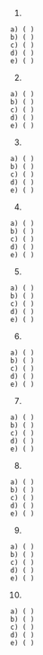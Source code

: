 1) 

```
a) ( ) 
b) ( ) 
c) ( ) 
d) ( ) 
e) ( ) 
```

2) 

```
a) ( ) 
b) ( ) 
c) ( ) 
d) ( ) 
e) ( ) 
```

3) 

```
a) ( ) 
b) ( ) 
c) ( ) 
d) ( ) 
e) ( ) 
```

4) 

```
a) ( ) 
b) ( ) 
c) ( ) 
d) ( ) 
e) ( ) 
```

5) 

```
a) ( ) 
b) ( ) 
c) ( ) 
d) ( ) 
e) ( ) 
```

6) 

```
a) ( ) 
b) ( ) 
c) ( ) 
d) ( ) 
e) ( ) 
```

7) 

```
a) ( ) 
b) ( ) 
c) ( ) 
d) ( ) 
e) ( ) 
```

8) 

```
a) ( ) 
b) ( ) 
c) ( ) 
d) ( ) 
e) ( ) 
```

9) 

```
a) ( ) 
b) ( ) 
c) ( ) 
d) ( ) 
e) ( ) 
```

10)

```
a) ( ) 
b) ( ) 
c) ( ) 
d) ( ) 
e) ( ) 
```

